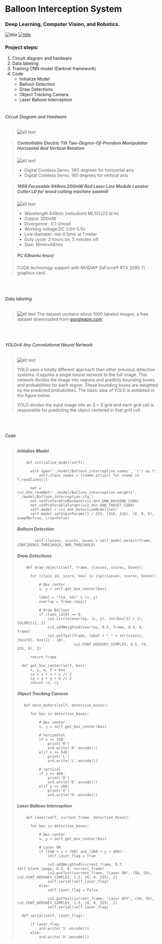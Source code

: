 # Balloon Interception System
### Deep Learning, Computer Vision, and Robotics.

![title](/github_images/Balloon_Interception.PNG)
[![title](/github_images/youtube.png "Balloon Interception - Deep Learning, Computer Vision, and Robotics")](https://youtu.be/KMWxmcNWnjA)

### Project steps:

1. Circuit diagram and hardware
2. Data labeling
3. Training CNN model (Darknet framework)
4. Code                
   - Initialize Model
   - Balloon Detection
   - Draw Detections
   - Object Tracking Camera
   - Laser Balloon Interception

# 
###### Circuit Diagram and Hardware
>
>  ![alt text](/github_images/Schematic.png)
>

>  ##### Controllable Electric Tilt Two-Degree-Of-Freedom Manipulator Horizontal And Vertical Rotation
> ![alt text](/github_images/Controllable_Electric_Tilt_Two_Degree_Of_Freedom_Manipulator_Horizontal_And_Vertical_Rotation.PNG)
> 
>  - Digital Coreless Servo, 360 degrees for horizontal axis     
>  - Digital Coreless Servo, 180 degrees for vertical axis
>

>  ##### 1668 Focusable 648nm 200mW Red Laser Line Module Locator Cutter LD for wood cutting machine sawmill
> ![alt text](/github_images/laser.PNG)
>
>  - Wavelength 648nm (mitsubishi ML101J23 ld in)
>  - Output: 200mW
>  - Divergence : 0.1-2mrad  
>  - Working voltage:DC 3.6V-5.5v 
>  - Line diameter: min 0.5mm at 1 meter 
>  - Duty cycle: 2 hours on, 5 minutes off 
>  - Size: 16mm×68mm 
>

>  ##### PC (Ubuntu linux)
>  CUDA technology support with NVIDIA® GeForce® RTX 2080 Ti graphics card.
>

<p>
<br />
<br />
</p>

###### Data labeling
> ![alt text](/github_images/Label.PNG)
> The dataset contains about 1000 labeled images, a free dataset downloaded from [googleapis.com](https://storage.googleapis.com/openimages/web/index.html).
>

<p>
<br />
<br />
</p>

###### YOLOv4-tiny Convolutional Neural Network
> ![alt text](/github_images/yolov4_architecture.PNG)
> 
> YOLO uses a totally different approach than other previous detection systems. It applies a single neural network to the full image.
> This network divides the image into regions and predicts bounding boxes and probabilities for each region.
> These bounding boxes are weighted by the predicted probabilities.
> The basic idea of YOLO is exhibited in the figure below.
> 
> YOLO divides the input image into an S × S grid and each grid cell is responsible for predicting the object centered
> in that grid cell.

<p>
<br />
<br />
</p>

###### Code
> 
> ##### Initialize Model
>  ```
>      def initialize_model(self):
>
>        with open('./model/Balloon_interception.names', 'r') as f:
>            self.class_names = [cname.strip() for cname in f.readlines()]
>
>        net = cv2.dnn.readNet('./model/Balloon_interception.weights', './model/Balloon_interception.cfg')
>        net.setPreferableBackend(cv2.dnn.DNN_BACKEND_CUDA)
>        net.setPreferableTarget(cv2.dnn.DNN_TARGET_CUDA)
>        self.model = cv2.dnn_DetectionModel(net)
>        self.model.setInputParams(1 / 255, (416, 416), (0, 0, 0), swapRB=True, crop=False)
>  ```
>  
> ##### Balloon Detection
>  ```
>          self.classes, scores, boxes = self.model.detect(frame, CONFIDENCE_THRESHOLD, NMS_THRESHOLD)
>  ```
>
>  ##### Draw Detections
>  ```
>      def draw_objects(self, frame, classes, scores, boxes):
>
>        for (class_id, score, box) in zip(classes, scores, boxes):
>
>            # Box center
>            x, y = self.get_box_center(box)
>
>            label = "(%d, %d)" % (x, y)
>            overlay = frame.copy()
>
>            # Draw Balloon
>            if class_id[0] == 0:
>                cv2.circle(overlay, (x, y), int(box[3] / 2), COLORS[1], 2)
>                cv2.addWeighted(overlay, 0.5, frame, 0.5, 0, frame)
>                cv2.putText(frame, label + " " + str(score), (box[0], box[1] - 10),
>                            cv2.FONT_HERSHEY_SIMPLEX, 0.5, (0, 255, 0), 2)
>
>        return frame
>
>    def get_box_center(self, box):
>        x, y, w, h = box
>        cx = x + x + w // 2
>        cy = y + y + h // 2
>        return cx, cy
>  ```
>  
>  ##### Object Tracking Camera
>  ```
>     def move_motors(self, detection_boxes):
>
>        for box in detection_boxes:
>
>            # Box center
>            x, y = self.get_box_center(box)
>
>            # horizontal
>            if x >= 740:
>                print('R')
>                ard.write('R'.encode())
>            elif x <= 540:
>                print('L')
>                ard.write('L'.encode())
>
>            # vertical
>            if y >= 460:
>                print('D')
>                ard.write('D'.encode())
>            elif y <= 260:
>                print('U')
>                ard.write('U'.encode())
>  ```
>
>  ##### Laser Balloon Interception
>  ```
>      def laser(self, current_frame, detection_boxes):
>
>        for box in detection_boxes:
>
>            # Box center
>            x, y = self.get_box_center(box)
>
>            # Laser ON
>            if (540 < x < 740) and (260 < y < 460):
>                self.laser_flag = True
>
>                cv2.addWeighted(current_frame, 0.7, self.blank_image, 0.3, 0, current_frame)
>                cv2.putText(current_frame, "Laser ON", (50, 50), cv2.FONT_HERSHEY_SIMPLEX, 1.5, (0, 0, 255), 2)
>                self.serial(self.laser_flag)
>            else:
>                self.laser_flag = False
>
>                cv2.putText(current_frame, "Laser OFF", (50, 50), cv2.FONT_HERSHEY_SIMPLEX, 1.5, (0, 0, 255), 2)
>                self.serial(self.laser_flag)
>
>    def serial(self, laser_flag):
>
>        if laser_flag:
>            ard.write('S'.encode())
>        else:
>            ard.write('O'.encode())
> ```
> 
